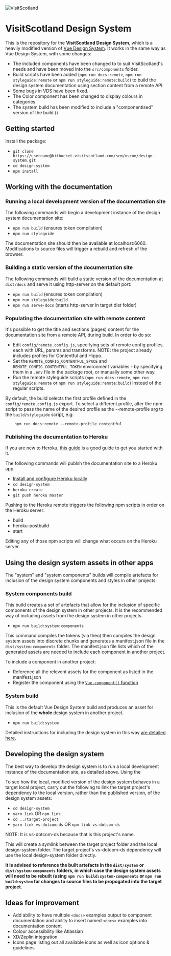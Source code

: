 ![VisitScotland](https://sttc.visitscotland.com/static/img/logos/scotland-alba-logo-500.png)

# VisitScotland Design System

This is the repository for the **VisitScotland Design System**, which is a heavily modified version of [Vue Design System](https://vueds.com). It works in the same way as Vue Design System, with some changes:

- The included components have been changed to to suit VisitScotland's needs and have been moved into the `src/components` folder.
- Build scripts have been added (`npm run docs:remote`, `npm run styleguide:remote` or `npm run styleguide:remote:build`) to build the design system documentation using section content from a remote API.
- Some bugs in VDS have been fixed.
- The Color component has been changed to display colours in categories.
- The system build has been modified to include a "componentised" version of the build ()

## Getting started

Install the package:

- `git clone https://username@bitbucket.visitscotland.com/scm/vscom/design-system.git`
- `cd design-system`
- `npm install`

## Working with the documentation

### Running a local development version of the documentation site

The following commands will begin a development instance of the design system documentation site:

- `npm run build` (ensures token compilation)
- `npm run styleguide`

The documentation site should then be available at localhost:6060. Modifications to source files will trigger a rebuild and refresh of the browser.

### Building a static version of the documentation site

The following commands will build a static version of the documentation at `dist/docs` and serve it using http-server on the default port:

- `npm run build` (ensures token compilation)
- `npm run styleguide:build`
- `npm run serve-docs` (starts http-server in target dist folder)

### Populating the documentation site with remote content

It's possible to get the title and sections (pages) content for the documentation site from a remote API, during build. In order to do so:

- Edit `config/remote.config.js`, specifying sets of remote config profiles, each with URL, params and transforms. NOTE: the project already includes profiles for Contentful and Hippo.
- Set the `REMOTE_CONFIG_CONTENTFUL_SPACE` and `REMOTE_CONFIG_CONTENTFUL_TOKEN` environment variables - by specifying them in a `.env` file in the package root, or manually some other way.
- Run the remote styleguide scripts (`npm run docs:remote`, `npm run styleguide:remote` or `npm run styleguide:remote:build`) instead of the regular scripts.

By default, the build selects the first profile defined in the `config/remote.config.js` export. To select a different profile, alter the npm script to pass the name of the desired profile as the --remote-profile arg to the `build/styleguide` script, e.g:

```
    npm run docs:remote --remote-profile contentful
```

### Publishing the documentation to Heroku

If you are new to Heroku, [this guide](https://devcenter.heroku.com/articles/getting-started-with-nodejs) is a good guide to get you started with it.

The following commands will publsh the documentation site to a Heroku app.

- [Install and configure Heroku locally](https://devcenter.heroku.com/articles/getting-started-with-nodejs#set-up)
- `cd design-system`
- `heroku create`
- `git push heroku master`

Pushing to the Heroku remote triggers the following npm scripts in order on the Heroku server:

- build
- heroku-postbuild
- start

Editing any of those npm scripts will change what occurs on the Heroku server.

## Using the design system assets in other apps

The "system" and "system components" builds will compile artefacts for inclusion of the design system components and styles in other projects.

### System components build

This build creates a set of artefacts that allow for the inclusion of specific components of the design system in other projects. It is the recommended way of including assets from the design system in other projects.

- `npm run build:system:components`

This command compiles the tokens (via theo) then compiles the design system assets into discrete chunks and generates a manifest.json file in the `dist/system-components` folder. The manifest.json file lists which of the generated assets are needed to include each component in another project.

To include a component in another project:

- Reference all the relevent assets for the component as listed in the manifest.json
- Register the component using the [`Vue.component()` function](https://vuejs.org/v2/guide/components-registration.html)

### System build

This is the default Vue Design System build and produces an asset for inclusion of the **whole** design system in another project.

- `npm run build:system`

Detailed instructions for including the design system in this way [are detailed here](https://github.com/viljamis/vue-design-system/wiki/getting-started#using-design-system-as-an-npm-module).

## Developing the design system

The best way to develop the design system is to run a local development instance of the documentation site, as detailed above. Using the

To see how the local, modified version of the design system behaves in a target local project, carry out the following to link the target project's dependency to the local version, rather than the published version, of the design system assets:

- `cd design-system`
- `yarn link` OR `npm link`
- `cd ../target-project`
- `yarn link vs-dotcom-ds` OR `npm link vs-dotcom-ds`

NOTE: It is vs-dotcom-ds because that is this project's name.

This will create a symlink between the target project folder and the local design-system folder. The target project's vs-dotcom-ds dependency will use the local design-system folder directly.

**It is advised to reference the built artefacts in the `dist/system` or `dist/system-components` folders, in which case the design system assets will need to be rebuilt (using `npm run build:system-components` or `npm run build:system` for changes to source files to be propogated into the target project**.

## Ideas for improvement

- Add ability to have multiple `<docs>` examples output to component documentation and ability to insert named `<docs>` examples into documentation content
- Colour accessibility like Atlassian
- XD/Zeplin integration
- Icons page listing out all available icons as well as icon options & guidelines
